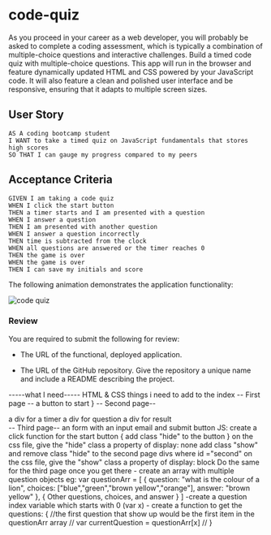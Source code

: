 # code-quiz

As you proceed in your career as a web developer, you will probably be asked to complete a coding assessment, which is typically a combination of multiple-choice questions and interactive challenges. Build a timed code quiz with multiple-choice questions. This app will run in the browser and feature dynamically updated HTML and CSS powered by your JavaScript code. It will also feature a clean and polished user interface and be responsive, ensuring that it adapts to multiple screen sizes.

## User Story

```
AS A coding bootcamp student
I WANT to take a timed quiz on JavaScript fundamentals that stores high scores
SO THAT I can gauge my progress compared to my peers
```

## Acceptance Criteria

```
GIVEN I am taking a code quiz
WHEN I click the start button
THEN a timer starts and I am presented with a question
WHEN I answer a question
THEN I am presented with another question
WHEN I answer a question incorrectly
THEN time is subtracted from the clock
WHEN all questions are answered or the timer reaches 0
THEN the game is over
WHEN the game is over
THEN I can save my initials and score
```

The following animation demonstrates the application functionality:

![code quiz](./Assets/04-web-apis-homework-demo.gif)

### Review

You are required to submit the following for review:

* The URL of the functional, deployed application.

* The URL of the GitHub repository. Give the repository a unique name and include a README describing the project.


-----what I need-----
HTML & CSS
things i need to add to the index
-- First page --
a button to start 
}
-- Second page--
<div class"hide" id="second">
a div for a timer 
a div for question
a div for result 
</div>
-- Third page--
an form with an input email and submit button
JS:
create a click function for the start button {
add class "hide" to the button
}
on the css file, give the "hide" class a property of display: none
add class "show" and remove class "hide" to the second page divs where id ="second"
on the css file, give the "show" class a property of display: block
Do the same for the third page once you get there
- create an array with multiple question objects
eg: var questionArr = [
    {
    question: "what is the colour of a lion",
    choices: ["blue","green","brown yellow","orange"],
    answer: "brown yellow"
    },
    {
        Other questions, choices, and answer 
    }
]
-create a question index variable which starts with 0 (var x)
- create a function to get the questions: {
//the first question that show up would be the first item in the questionArr array
// var currentQuestion = questionArr[x]
//
}